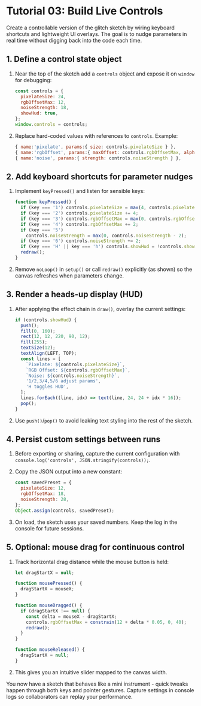 # Tutorial 03: Build Live Controls

Create a controllable version of the glitch sketch by wiring keyboard shortcuts and lightweight UI overlays. The goal is to nudge parameters in real time without digging back into the code each time.

## 1. Define a control state object

1. Near the top of the sketch add a `controls` object and expose it on `window` for debugging:

   ```js
   const controls = {
     pixelateSize: 24,
     rgbOffsetMax: 12,
     noiseStrength: 18,
     showHud: true,
   };
   window.controls = controls;
   ```

2. Replace hard-coded values with references to `controls`. Example:

   ```js
   { name:'pixelate', params:{ size: controls.pixelateSize } },
   { name:'rgbOffset', params:{ maxOffset: controls.rgbOffsetMax, alpha: 140 } },
   { name:'noise', params:{ strength: controls.noiseStrength } },
   ```

## 2. Add keyboard shortcuts for parameter nudges

1. Implement `keyPressed()` and listen for sensible keys:

   ```js
   function keyPressed() {
     if (key === '1') controls.pixelateSize = max(4, controls.pixelateSize - 4);
     if (key === '2') controls.pixelateSize += 4;
     if (key === '3') controls.rgbOffsetMax = max(0, controls.rgbOffsetMax - 2);
     if (key === '4') controls.rgbOffsetMax += 2;
     if (key === '5')
       controls.noiseStrength = max(0, controls.noiseStrength - 2);
     if (key === '6') controls.noiseStrength += 2;
     if (key === 'H' || key === 'h') controls.showHud = !controls.showHud;
     redraw();
   }
   ```

2. Remove `noLoop()` in `setup()` or call `redraw()` explicitly (as shown) so the canvas refreshes when parameters change.

## 3. Render a heads-up display (HUD)

1. After applying the effect chain in `draw()`, overlay the current settings:

   ```js
   if (controls.showHud) {
     push();
     fill(0, 160);
     rect(12, 12, 220, 90, 12);
     fill(255);
     textSize(12);
     textAlign(LEFT, TOP);
     const lines = [
       `Pixelate: ${controls.pixelateSize}`,
       `RGB Offset: ${controls.rgbOffsetMax}`,
       `Noise: ${controls.noiseStrength}`,
       '1/2,3/4,5/6 adjust params',
       'H toggles HUD',
     ];
     lines.forEach((line, idx) => text(line, 24, 24 + idx * 16));
     pop();
   }
   ```

2. Use `push()`/`pop()` to avoid leaking text styling into the rest of the sketch.

## 4. Persist custom settings between runs

1. Before exporting or sharing, capture the current configuration with `console.log('controls', JSON.stringify(controls));`.
2. Copy the JSON output into a new constant:

   ```js
   const savedPreset = {
     pixelateSize: 12,
     rgbOffsetMax: 18,
     noiseStrength: 28,
   };
   Object.assign(controls, savedPreset);
   ```

3. On load, the sketch uses your saved numbers. Keep the log in the console for future sessions.

## 5. Optional: mouse drag for continuous control

1. Track horizontal drag distance while the mouse button is held:

   ```js
   let dragStartX = null;

   function mousePressed() {
     dragStartX = mouseX;
   }

   function mouseDragged() {
     if (dragStartX !== null) {
       const delta = mouseX - dragStartX;
       controls.rgbOffsetMax = constrain(12 + delta * 0.05, 0, 40);
       redraw();
     }
   }

   function mouseReleased() {
     dragStartX = null;
   }
   ```

2. This gives you an intuitive slider mapped to the canvas width.

You now have a sketch that behaves like a mini instrument - quick tweaks happen through both keys and pointer gestures. Capture settings in console logs so collaborators can replay your performance.
